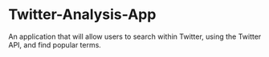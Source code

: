 # Twitter-Analysis-App
An application that will allow users to search within Twitter, using the Twitter API, and find popular terms.
